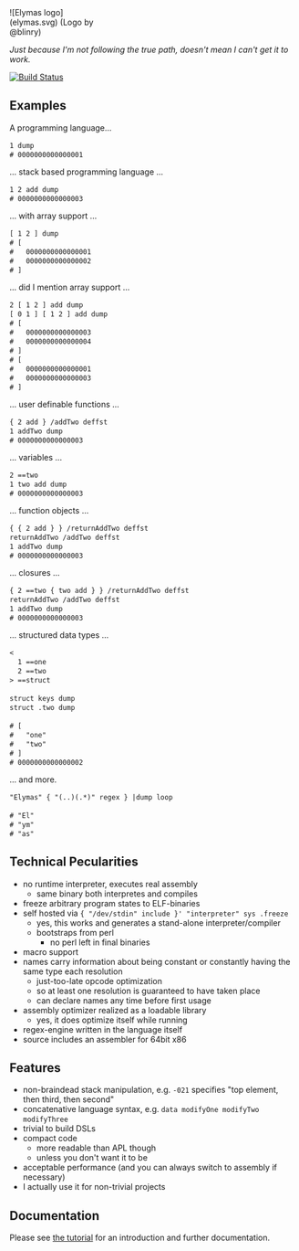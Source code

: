 <div style="width: 30%"> ![Elymas logo](elymas.svg) (Logo by @blinry)</div>

*Just because I'm not following the true path, doesn't mean I can't get it to work.*

[![Build Status](https://travis-ci.org/Drahflow/Elymas.svg?branch=master)](https://travis-ci.org/Drahflow/Elymas)

Examples
--------

A programming language...

    1 dump
    # 0000000000000001

... stack based programming language ...

    1 2 add dump
    # 0000000000000003

... with array support ...

    [ 1 2 ] dump
    # [
    #   0000000000000001
    #   0000000000000002
    # ]

... did I mention array support ...

    2 [ 1 2 ] add dump
    [ 0 1 ] [ 1 2 ] add dump
    # [
    #   0000000000000003
    #   0000000000000004
    # ]
    # [
    #   0000000000000001
    #   0000000000000003
    # ]

... user definable functions ...

    { 2 add } /addTwo deffst
    1 addTwo dump
    # 0000000000000003

... variables ...
    
    2 ==two
    1 two add dump
    # 0000000000000003

... function objects ...

    { { 2 add } } /returnAddTwo deffst
    returnAddTwo /addTwo deffst
    1 addTwo dump
    # 0000000000000003

... closures ...

    { 2 ==two { two add } } /returnAddTwo deffst
    returnAddTwo /addTwo deffst
    1 addTwo dump
    # 0000000000000003

... structured data types ...

    <
      1 ==one
      2 ==two
    > ==struct

    struct keys dump
    struct .two dump

    # [
    #   "one"
    #   "two"
    # ]
    # 0000000000000002

... and more.

    "Elymas" { "(..)(.*)" regex } |dump loop

    # "El"
    # "ym"
    # "as"


Technical Pecularities
----------------------

* no runtime interpreter, executes real assembly
  * same binary both interpretes and compiles
* freeze arbitrary program states to ELF-binaries
* self hosted via `{ "/dev/stdin" include }' "interpreter" sys .freeze`
  * yes, this works and generates a stand-alone interpreter/compiler
  * bootstraps from perl
    * no perl left in final binaries
* macro support
* names carry information about being constant or constantly having the same type each resolution
  * just-too-late opcode optimization
  * so at least one resolution is guaranteed to have taken place
  * can declare names any time before first usage
* assembly optimizer realized as a loadable library
  * yes, it does optimize itself while running
* regex-engine written in the language itself
* source includes an assembler for 64bit x86


Features
--------

* non-braindead stack manipulation, e.g. `-021` specifies "top element, then third, then second"
* concatenative language syntax, e.g. `data modifyOne modifyTwo modifyThree`
* trivial to build DSLs
* compact code
  * more readable than APL though
  * unless you don't want it to be
* acceptable performance (and you can always switch to assembly if necessary)
* I actually use it for non-trivial projects

Documentation
-------------

Please see [the tutorial](doc/tutorial.md) for an introduction and further documentation.
